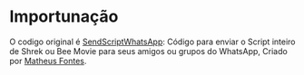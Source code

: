 # Importunação
O codigo original é [SendScriptWhatsApp](https://github.com/Matt-Fontes/SendScriptWhatsApp): Código para enviar o Script inteiro de Shrek ou Bee Movie para seus amigos ou grupos do WhatsApp, Criado por [Matheus Fontes](https://github.com/Matt-Fontes).


